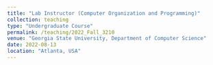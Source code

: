 ```yaml
---
title: "Lab Instructor (Computer Organization and Programming)"
collection: teaching
type: "Undergraduate Course"
permalink: /teaching/2022_Fall_3210
venue: "Georgia State University, Department of Computer Science"
date: 2022-08-13
location: "Atlanta, USA"
---
```

